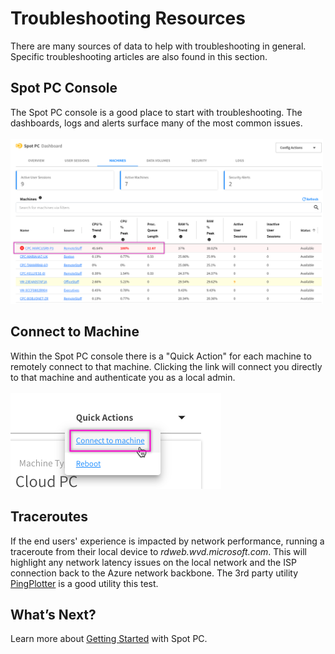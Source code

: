 <meta name="robots" content="noindex">

# Troubleshooting Resources
There are many sources of data to help with troubleshooting in general.  Specific troubleshooting articles are also found in this section.  

## Spot PC Console
The Spot PC console is a good place to start with troubleshooting. The dashboards, logs and alerts surface many of the most common issues.  
<br><a href="https://docs.spot.io/spot-pc/_media/troubleshooting-01.png" target="_blank"><img src="/spot-pc/_media/troubleshooting-01.png" alt="Click to Enlarge" width="500"> </a>

## Connect to Machine
Within the Spot PC console there is a "Quick Action" for each machine to remotely connect to that machine. Clicking the link will connect you directly to that machine and authenticate you as a local admin.  
<br><img src="/spot-pc/_media/troubleshooting-02.png" />

## Traceroutes
If the end users' experience is impacted by network performance, running a traceroute from their local device to _rdweb.wvd.microsoft.com_.  This will highlight any network latency issues on the local network and the ISP connection back to the Azure network backbone. The 3rd party utility [PingPlotter](https://www.pingplotter.com/download) is a good utility this test.

## What’s Next?

Learn more about [Getting Started](spot-pc/getting-started/) with Spot PC.
